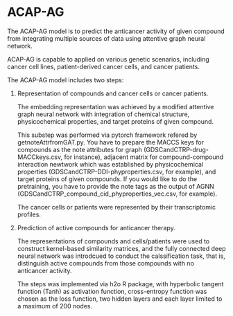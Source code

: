 # ACAP-AG

The ACAP-AG model is to predict the anticancer activity of given compound from integrating multiple sources of data using attentive graph neural network.

ACAP-AG is capable to applied on various genetic scenarios, including cancer cell lines, patient-derived cancer cells, and cancer patients.

The ACAP-AG model includes two steps:

1. Representation of compounds and cancer cells or cancer patients.

   The embedding representation was achieved by a modified attentive graph neural network with integration of chemical structure, physicochemical properties, and target proteins of given compound.

   This substep was performed via pytorch framework refered by getnoteAttrfromGAT.py. You have to prepare the MACCS keys for compounds as the note attributes for graph (GDSCandCTRP-drug-MACCkeys.csv, for instance), adjacent matrix for compound-compound interaction newtwork which was established by physicochemical properties (GDSCandCTRP-DDI-phyproperties.csv, for example), and target proteins of given compounds. If you would like to do the pretraining, you have to provide the note tags as the output of AGNN (GDSCandCTRP_compound_cid_phyproperties_vec.csv, for example).  

   The cancer cells or patients were represented by their transcriptomic profiles.

3. Prediction of active compounds for anticancer therapy.

   The representations of compounds and cells/patients were used to construct kernel-based similarity matrices, and the fully connected deep neural network was introdcued to conduct the calssification task, that is, distinguish active compounds from those compounds with no anticancer activity.

   The steps was implemented via h2o R package, with hyperbolic tangent function (Tanh) as activation function, cross-entropy function was chosen as the loss function, two hidden layers and each layer limited to a maximum of 200 nodes.
